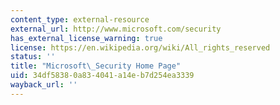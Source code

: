 ```yaml
---
content_type: external-resource
external_url: http://www.microsoft.com/security
has_external_license_warning: true
license: https://en.wikipedia.org/wiki/All_rights_reserved
status: ''
title: "Microsoft\_Security Home Page"
uid: 34df5838-0a83-4041-a14e-b7d254ea3339
wayback_url: ''
---
```

